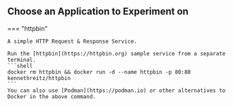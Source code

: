 ## Choose an Application to Experiment on

=== "httpbin"
    
    A simple HTTP Request & Response Service.

    Run the [httpbin](https://httpbin.org) sample service from a separate terminal.
    ```shell
    docker rm httpbin && docker run -d --name httpbin -p 80:80 kennethreitz/httpbin
    ```
    You can also use [Podman](https://podman.io) or other alternatives to Docker in the above command.
